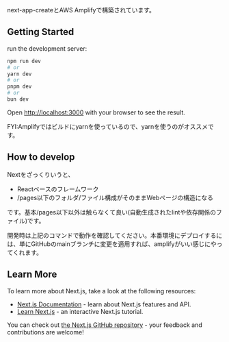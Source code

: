 next-app-createとAWS Amplifyで構築されています。

## Getting Started

run the development server:

```bash
npm run dev
# or
yarn dev
# or
pnpm dev
# or
bun dev
```

Open [http://localhost:3000](http://localhost:3000) with your browser to see the result.

FYI:Amplifyではビルドにyarnを使っているので、yarnを使うのがオススメです。

## How to develop

Nextをざっくりいうと、

- Reactベースのフレームワーク
- /pages以下のフォルダ/ファイル構成がそのままWebページの構造になる

です。基本/pages以下以外は触らなくて良い(自動生成されたlintや依存関係のファイル)です。

開発時は上記のコマンドで動作を確認してください。本番環境にデプロイするには、単にGitHubのmainブランチに変更を適用すれば、amplifyがいい感じにやってくれます。

## Learn More

To learn more about Next.js, take a look at the following resources:

- [Next.js Documentation](https://nextjs.org/docs) - learn about Next.js features and API.
- [Learn Next.js](https://nextjs.org/learn) - an interactive Next.js tutorial.

You can check out [the Next.js GitHub repository](https://github.com/vercel/next.js/) - your feedback and contributions are welcome!
